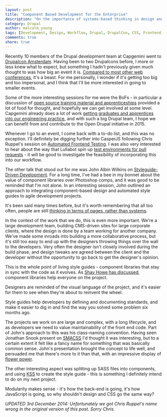 ```yaml
---
layout: post
title: "Component Based Development for the Enterprise"
description: "On the importance of systems-based thinking in design and development for large projects"
category: Drupal
author: malcolm_young
tags: [Development, Design, Workflow, Drupal, DrupalCon, CSS, Frontend, Conferences]
comments: true
share: true
---
```


Recently 10 members of the Drupal development team at Capgemini went to [Drupalcon Amsterdam](https://amsterdam2014.drupal.org). Having been to two Drupalcons before, I more or less knew what to expect, but something I hadn't previously given much thought to was how big an event it is. [Compared to most other web conferences](http://www.smashingmagazine.com/2014/10/14/taking-a-closer-look-at-tech-conferences/), it's a beast. For me personally, I wonder if it's getting too big and too impersonal, and I think that I'll be more interested in going to smaller events.

Some of the more interesting sessions for me were the BoFs - in particular a discussion of [open source training material and apprenticeships](http://www.opendrupal.org/) provided a lot of food for thought, and hopefully we can get involved at some level. Capgemini already does a lot of work [getting graduates and apprentices into our engineering practice](http://www.uk.capgemini.com/blog/capgemini-news-blog/2014/02/award-success-for-our-apprenticeship-programme), and with such a big Drupal team, I hope we can benefit from and contribute to the Open Drupal initiative in 2015.

Whenever I go to an event, I come back with a to-do list, and this was no exception. I'll definitely be digging further into CasperJS following Chris Ruppel's session on [Automated Frontend Testing](https://amsterdam2014.drupal.org/session/automated-frontend-testing.html). I was also very interested to hear about the way that Lullabot spin up [test environments for pull requests](https://amsterdam2014.drupal.org/session/github-pull-request-builder-drupal.html) - it will be good to investigate the feasibility of incorporating this into our workflow.

The other talk that stood out for me was John Albin Wilkins on [Styleguide-Driven Development](https://amsterdam2014.drupal.org/session/styleguide-driven-development-new-web-development.html). For a long time, I've had a bee in my bonnet about the value of component libraries over Photoshop comps, and it was good to be reminded that I'm not alone. In an interesting session, John outlined an approach to integrating component-based design and automated style guides to agile development projects.

It's been said many times before, but it's worth remembering that all too often, people are still [thinking in terms of pages, rather than systems](http://bradfrostweb.com/blog/post/atomic-web-design/).

In the context of the work that we do, this is even more important. We're a large development team, building CMS-driven sites for large corporate clients, where the design is done by a team working for another company. We've made some inroads into building a more collaborative process, but it's still too easy to end up with the designers throwing things over the wall to the developers. Very often the designer isn't closely involved during the build phase, and design tweaks are agreed between the client and the developer without the opportunity to go back to get the designer's opinion.

This is the whole point of living style guides - component libraries that stay in sync with the code as it evolves. As [Shay Howe has discussed](https://speakerdeck.com/shayhowe/modern-style-guides-for-a-better-tomorrow), component libraries help everyone on the project.

Designers are reminded of the visual language of the project, and it's easier for them to see when they're about to reinvent the wheel.

Style guides help developers by defining and documenting standards, and make it easier to dig in and find the way you solved some problem six months ago.

The projects we work on are large and complex, with a long lifecycle, and as developers we need to value maintainability of the front end code. Part of John's approach to this was his class-naming convention. Having seen Jonathan Snook present on [SMACSS](https://smacss.com/) I'd thought it was interesting, but to a certain extent it felt like a fancy name for something that was basically common sense. John's presentation brought the concept to life well, and persuaded me that there's more to it than that, with an impressive display of [flower power](http://johnalbin.github.io/flower-power/).

The other interesting aspect was splitting up SASS files into components, and using [KSS](https://github.com/kss-node/kss-node/) to create the style guide - this is something I definitely intend to do on my next project.

Modularity makes sense - it's how the back-end is going, it's how JavaScript is going, so why shouldn't design and CSS go the same way?


*UPDATED 3rd December 2014: Unfortunately we got Chris Ruppel's name wrong in the original version of this post. Sorry Chris.*
